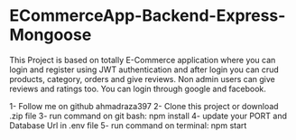 # ECommerceApp-Backend-Express-Mongoose

This Project is based on totally E-Commerce application where you can login and register using JWT authentication and after login you can crud products, category, orders and give reviews. Non admin users can give reviews and ratings too. You can login through google and facebook.

1- Follow me on github ahmadraza397
2- Clone this project or download .zip file
3- run command on git bash: npm install
4- update your PORT and Database Url in .env file
5- run command on terminal: npm start
